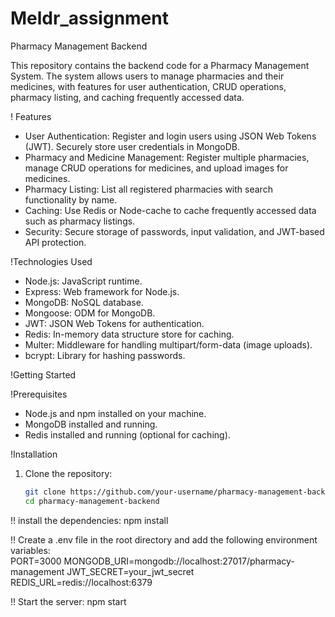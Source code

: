# Meldr_assignment

Pharmacy Management Backend

This repository contains the backend code for a Pharmacy Management System. The system allows users to manage pharmacies and their medicines, with features for user authentication, CRUD operations, pharmacy listing, and caching frequently accessed data.

! Features

- User Authentication: Register and login users using JSON Web Tokens (JWT). Securely store user credentials in MongoDB.
- Pharmacy and Medicine Management: Register multiple pharmacies, manage CRUD operations for medicines, and upload images for medicines.
- Pharmacy Listing: List all registered pharmacies with search functionality by name.
- Caching: Use Redis or Node-cache to cache frequently accessed data such as pharmacy listings.
- Security: Secure storage of passwords, input validation, and JWT-based API protection.

!Technologies Used

- Node.js: JavaScript runtime.
- Express: Web framework for Node.js.
- MongoDB: NoSQL database.
- Mongoose: ODM for MongoDB.
- JWT: JSON Web Tokens for authentication.
- Redis: In-memory data structure store for caching.
- Multer: Middleware for handling multipart/form-data (image uploads).
- bcrypt: Library for hashing passwords.

!Getting Started

!Prerequisites

- Node.js and npm installed on your machine.
- MongoDB installed and running.
- Redis installed and running (optional for caching).

!Installation

1. Clone the repository:
   ```bash
   git clone https://github.com/your-username/pharmacy-management-backend.git
   cd pharmacy-management-backend

!!  install the dependencies:
    npm install

!! Create a .env file in the root directory and add the following environment variables:  
   PORT=3000
   MONGODB_URI=mongodb://localhost:27017/pharmacy-management
   JWT_SECRET=your_jwt_secret
   REDIS_URL=redis://localhost:6379

!! Start the server:
   npm start
